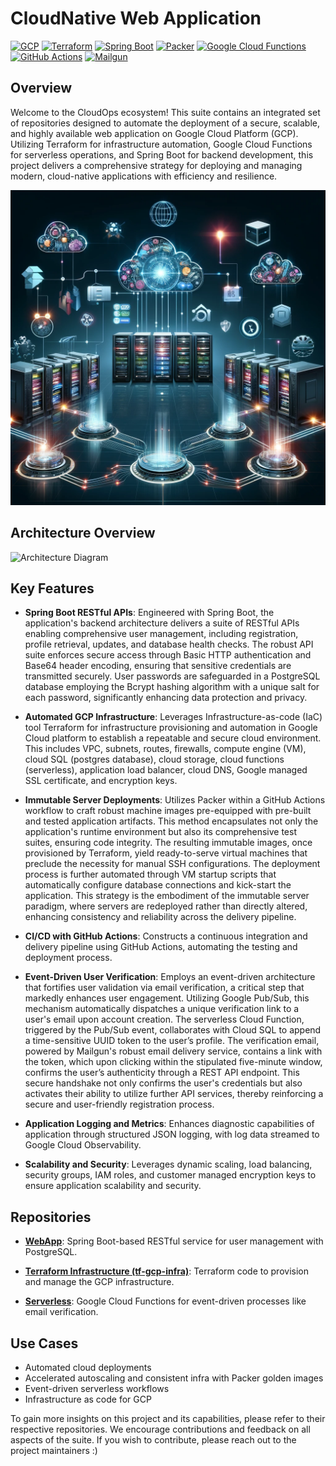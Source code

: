# CloudNative Web Application  
[![GCP](https://img.shields.io/badge/GCP-4285F4?style=for-the-badge&logo=google-cloud&logoColor=white)](https://cloud.google.com/)
[![Terraform](https://img.shields.io/badge/Terraform-623CE4?style=for-the-badge&logo=terraform&logoColor=white)](https://www.terraform.io/)
[![Spring Boot](https://img.shields.io/badge/Spring_Boot-6DB33F?style=for-the-badge&logo=spring-boot&logoColor=white)](https://spring.io/projects/spring-boot)
[![Packer](https://img.shields.io/badge/Packer-02A8EF?style=for-the-badge&logo=packer&logoColor=white)](https://www.packer.io/)
[![Google Cloud Functions](https://img.shields.io/badge/Google_Cloud_Functions-FF6F00?style=for-the-badge&logo=google-cloud&logoColor=white)](https://cloud.google.com/functions)
[![GitHub Actions](https://img.shields.io/badge/GitHub_Actions-2088FF?style=for-the-badge&logo=github-actions&logoColor=white)](https://github.com/features/actions)
[![Mailgun](https://img.shields.io/badge/Mailgun-F06A6A?style=for-the-badge&logo=mailgun&logoColor=white)](https://www.mailgun.com/)  

## Overview  
Welcome to the CloudOps ecosystem! This suite contains an integrated set of repositories designed to automate the deployment of a secure, scalable, and highly available web application on Google Cloud Platform (GCP). Utilizing Terraform for infrastructure automation, Google Cloud Functions for serverless operations, and Spring Boot for backend development, this project delivers a comprehensive strategy for deploying and managing modern, cloud-native applications with efficiency and resilience.

![CloudNative Web Application](https://raw.githubusercontent.com/csye6225-eashan-roy/.github/main/profile/Cloud%20Native%20WebApp.webp)

## Architecture Overview


![Architecture Diagram](link-to-diagram-image)

## Key Features  

- **Spring Boot RESTful APIs**: Engineered with Spring Boot, the application's backend architecture delivers a suite of RESTful APIs enabling comprehensive user management, including registration, profile retrieval, updates, and database health checks. The robust API suite enforces secure access through Basic HTTP authentication and Base64 header encoding, ensuring that sensitive credentials are transmitted securely. User passwords are safeguarded in a PostgreSQL database employing the Bcrypt hashing algorithm with a unique salt for each password, significantly enhancing data protection and privacy.  

- **Automated GCP Infrastructure**: Leverages Infrastructure-as-code (IaC) tool Terraform for infrastructure provisioning and automation in Google Cloud platform to establish a repeatable and secure cloud environment. This includes VPC, subnets, routes, firewalls, compute engine (VM), cloud SQL (postgres database), cloud storage, cloud functions (serverless), application load balancer, cloud DNS, Google managed SSL certificate, and encryption keys.  

- **Immutable Server Deployments**: Utilizes Packer within a GitHub Actions workflow to craft robust machine images pre-equipped with pre-built and tested application artifacts. This method encapsulates not only the application's runtime environment but also its comprehensive test suites, ensuring code integrity. The resulting immutable images, once provisioned by Terraform, yield ready-to-serve virtual machines that preclude the necessity for manual SSH configurations. The deployment process is further automated through VM startup scripts that automatically configure database connections and kick-start the application. This strategy is the embodiment of the immutable server paradigm, where servers are redeployed rather than directly altered, enhancing consistency and reliability across the delivery pipeline.  

- **CI/CD with GitHub Actions**: Constructs a continuous integration and delivery pipeline using GitHub Actions, automating the testing and deployment process.    

- **Event-Driven User Verification**: Employs an event-driven architecture that fortifies user validation via email verification, a critical step that markedly enhances user engagement. Utilizing Google Pub/Sub, this mechanism automatically dispatches a unique verification link to a user's email upon account creation. The serverless Cloud Function, triggered by the Pub/Sub event, collaborates with Cloud SQL to append a time-sensitive UUID token to the user’s profile. The verification email, powered by Mailgun's robust email delivery service, contains a link with the token, which upon clicking within the stipulated five-minute window, confirms the user’s authenticity through a REST API endpoint. This secure handshake not only confirms the user's credentials but also activates their ability to utilize further API services, thereby reinforcing a secure and user-friendly registration process.  

- **Application Logging and Metrics**: Enhances diagnostic capabilities of application through structured JSON logging, with log data streamed to Google Cloud Observability.  

- **Scalability and Security**: Leverages dynamic scaling, load balancing, security groups, IAM roles, and customer managed encryption keys to ensure application scalability and security.  


## Repositories  

- [**WebApp**](https://github.com/csye6225-eashan-roy/webapp): Spring Boot-based RESTful service for user management with PostgreSQL.

- [**Terraform Infrastructure (tf-gcp-infra)**](https://github.com/csye6225-eashan-roy/tf-gcp-infra): Terraform code to provision and manage the GCP infrastructure.

- [**Serverless**](https://github.com/csye6225-eashan-roy/serverless): Google Cloud Functions for event-driven processes like email verification.

  

[//]: # (## Getting Started)

[//]: # (To utilize this suite, follow the setup instructions in the README of each repository.)

## Use Cases
- Automated cloud deployments
- Accelerated autoscaling and consistent infra with Packer golden images  
- Event-driven serverless workflows
- Infrastructure as code for GCP

To gain more insights on this project and its capabilities, please refer to their respective repositories. We encourage contributions and feedback on all aspects of the suite. If you wish to contribute, please reach out to the project maintainers :)
